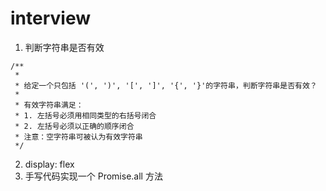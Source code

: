 # interview

1. 判断字符串是否有效

```text
/**
 *
 * 给定一个只包括 '(', ')', '[', ']', '{', '}'的字符串，判断字符串是否有效？
 *
 * 有效字符串满足：
 * 1. 左括号必须用相同类型的右括号闭合
 * 2. 左括号必须以正确的顺序闭合
 * 注意：空字符串可被认为有效字符串
 */
```

2. display: flex
3. 手写代码实现一个 Promise.all 方法
